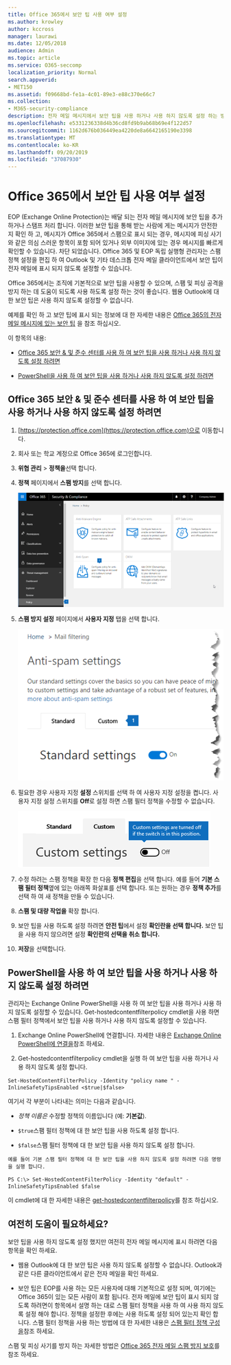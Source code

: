 ```yaml
---
title: Office 365에서 보안 팁 사용 여부 설정
ms.author: krowley
author: kccross
manager: laurawi
ms.date: 12/05/2018
audience: Admin
ms.topic: article
ms.service: O365-seccomp
localization_priority: Normal
search.appverid:
- MET150
ms.assetid: f09668bd-fe1a-4c01-89e3-e88c370e66c7
ms.collection:
- M365-security-compliance
description: 전자 메일 메시지에서 보안 팁을 사용 하거나 사용 하지 않도록 설정 하는 방법을 Office 365 및 EOP 관리자에 게 알립니다.
ms.openlocfilehash: e5331236338d4b36cd8fd9b9ab68b69e4f122d57
ms.sourcegitcommit: 1162d676b036449ea4220de8a6642165190e3398
ms.translationtype: MT
ms.contentlocale: ko-KR
ms.lasthandoff: 09/20/2019
ms.locfileid: "37087930"
---
```

# <a name="enable-or-disable-safety-tips-in-office-365"></a>Office 365에서 보안 팁 사용 여부 설정

EOP (Exchange Online Protection)는 배달 되는 전자 메일 메시지에 보안 팁을 추가 하거나 스탬프 처리 합니다. 이러한 보안 팁을 통해 받는 사람에 게는 메시지가 안전한 지 확인 하 고, 메시지가 Office 365에서 스팸으로 표시 되는 경우, 메시지에 피싱 사기와 같은 의심 스러운 항목이 포함 되어 있거나 외부 이미지에 있는 경우 메시지를 빠르게 확인할 수 있습니다. 차단 되었습니다. Office 365 및 EOP 독립 실행형 관리자는 스팸 정책 설정을 편집 하 여 Outlook 및 기타 데스크톱 전자 메일 클라이언트에서 보안 팁이 전자 메일에 표시 되지 않도록 설정할 수 있습니다. 
  
Office 365에서는 조직에 기본적으로 보안 팁을 사용할 수 있으며, 스팸 및 피싱 공격을 방지 하는 데 도움이 되도록 사용 하도록 설정 하는 것이 좋습니다. 웹용 Outlook에 대 한 보안 팁은 사용 하지 않도록 설정할 수 없습니다.
  
예제를 확인 하 고 보안 팁에 표시 되는 정보에 대 한 자세한 내용은 [Office 365의 전자 메일 메시지에 있는 보안 팁](safety-tips-in-office-365.md) 을 참조 하십시오.
  
이 항목의 내용:
  
- [Office 365 보안 &amp; 및 준수 센터를 사용 하 여 보안 팁을 사용 하거나 사용 하지 않도록 설정 하려면](enable-or-disable-safety-tips.md#SandCCsafetytip)
    
- [PowerShell을 사용 하 여 보안 팁을 사용 하거나 사용 하지 않도록 설정 하려면](enable-or-disable-safety-tips.md#pshellsafetytip)
    
## <a name="to-enable-or-disable-safety-tips-by-using-the-office-365-security-amp-compliance-center"></a>Office 365 보안 &amp; 및 준수 센터를 사용 하 여 보안 팁을 사용 하거나 사용 하지 않도록 설정 하려면
<a name="SandCCsafetytip"> </a>

1. [https://protection.office.com](https://protection.office.com)으로 이동합니다.
    
2. 회사 또는 학교 계정으로 Office 365에 로그인합니다.
    
3. **위협 관리** \> **정책을**선택 합니다. 
    
4. **정책** 페이지에서 **스팸 방지**를 선택 합니다.
    
    ![이 스크린샷에서는 보안 &amp; 및 준수 센터의 스팸 방지 설정 페이지로 이동 하는 방법을 보여 줍니다.](../media/b8eb2ee3-2eb1-4ea2-b138-f6d7fb2e23de.png)
  
5. **스팸 방지 설정** 페이지에서 **사용자 지정** 탭을 선택 합니다. 
    
    ![이 스크린샷에서는 보안 &amp; 및 준수 센터의 스팸 방지 설정 페이지에 있는 사용자 지정 탭의 위치를 보여 줍니다.](../media/1d688d23-e6f3-4de5-84a7-e8ce31786193.png)
  
6. 필요한 경우 사용자 지정 **설정** 스위치를 선택 하 여 사용자 지정 설정을 켭니다. 사용자 지정 설정 스위치를 **Off**로 설정 하면 스팸 필터 정책을 수정할 수 없습니다.
    
    ![이 스크린샷에는 해제 된 사용자 지정 스팸 방지 필터 정책 설정이 표시 됩니다.](../media/94f900ad-b556-4a31-a3ac-acfcd72e71b8.png)
  
7. 수정 하려는 스팸 정책을 확장 한 다음 **정책 편집**을 선택 합니다. 예를 들어 **기본 스팸 필터 정책**옆에 있는 아래쪽 화살표를 선택 합니다. 또는 원하는 경우 **정책 추가**를 선택 하 여 새 정책을 만들 수 있습니다.
    
8. **스팸 및 대량 작업을** 확장 합니다. 
    
9. 보안 팁을 사용 하도록 설정 하려면 **안전 팁**에서 설정 **확인란을 선택 합니다.** 보안 팁을 사용 하지 않으려면 설정 **확인란의 선택을 취소 합니다.** 
    
10. **저장**을 선택합니다.
    
## <a name="to-enable-or-disable-safety-tips-by-using-powershell"></a>PowerShell을 사용 하 여 보안 팁을 사용 하거나 사용 하지 않도록 설정 하려면
<a name="pshellsafetytip"> </a>

관리자는 Exchange Online PowerShell을 사용 하 여 보안 팁을 사용 하거나 사용 하지 않도록 설정할 수 있습니다. Get-hostedcontentfilterpolicy cmdlet을 사용 하면 스팸 필터 정책에서 보안 팁을 사용 하거나 사용 하지 않도록 설정할 수 있습니다.
  
1. Exchange Online PowerShell에 연결합니다. 자세한 내용은 [Exchange Online PowerShell에 연결을](http://go.microsoft.com/fwlink/p/?LinkId=396554)참조 하세요.
    
2. Get-hostedcontentfilterpolicy cmdlet을 실행 하 여 보안 팁을 사용 하거나 사용 하지 않도록 설정 합니다.
    
  ```
  Set-HostedContentFilterPolicy -Identity "policy name " -InlineSafetyTipsEnabled <$true|$false>
  ```

여기서 각 부분이 나타내는 의미는 다음과 같습니다.
    
  -  *정책 이름은* 수정할 정책의 이름입니다 (예: **기본값**).
    
  -  `$true`스팸 필터 정책에 대 한 보안 팁을 사용 하도록 설정 합니다. 
    
  -  `$false`스팸 필터 정책에 대 한 보안 팁을 사용 하지 않도록 설정 합니다. 
    
    예를 들어 기본 스팸 필터 정책에 대 한 보안 팁을 사용 하지 않도록 설정 하려면 다음 명령을 실행 합니다.
    
  ```
  PS C:\> Set-HostedContentFilterPolicy -Identity "default" -InlineSafetyTipsEnabled $false
  ```

이 cmdlet에 대 한 자세한 내용은 [get-hostedcontentfilterpolicy](https://technet.microsoft.com/library/jj200781.aspx)를 참조 하십시오.
    
## <a name="still-need-help"></a>여전히 도움이 필요하세요?
<a name="pshellsafetytip"> </a>

보안 팁을 사용 하지 않도록 설정 했지만 여전히 전자 메일 메시지에 표시 하려면 다음 항목을 확인 하세요.
  
- 웹용 Outlook에 대 한 보안 팁은 사용 하지 않도록 설정할 수 없습니다. Outlook과 같은 다른 클라이언트에서 같은 전자 메일을 확인 하세요.
    
- 보안 팁은 EOP를 사용 하는 모든 사용자에 대해 기본적으로 설정 되며, 여기에는 Office 365이 있는 모든 사람이 포함 됩니다. 전자 메일에 보안 팁이 표시 되지 않도록 하려면이 항목에서 설명 하는 대로 스팸 필터 정책을 사용 하 여 사용 하지 않도록 설정 해야 합니다. 정책을 설정한 후에는 사용 하도록 설정 되어 있는지 확인 합니다. 스팸 필터 정책을 사용 하는 방법에 대 한 자세한 내용은 [스팸 필터 정책 구성을](https://technet.microsoft.com/library/jj200684.aspx)참조 하세요.
    
스팸 및 피싱 사기를 방지 하는 자세한 방법은 [Office 365 전자 메일 스팸 방지 보호](anti-spam-protection.md)를 참조 하세요.
  

